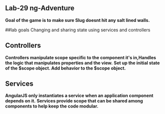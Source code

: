 ## Lab-29 ng-Adventure
**Goal of the game is to make sure Slug doesnt hit any salt lined walls.**

##lab goals
Changing and sharing state using services and controllers

## Controllers
**Controllers manipulate scope specific to the component it's in,Handles the logic that manipulates properties and the view.**
**Set up the initial state of the $scope object.
Add behavior to the $scope object.**

## Services
**AngularJS only instantiates a service when an application component depends on it.**
**Services provide scope that can be shared among components to help keep the code modular.**
